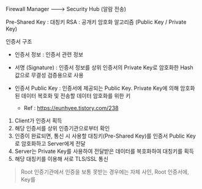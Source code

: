 

Firewall Manager ---> Security Hub (알람 전송)




Pre-Shared Key : 대칭키
RSA : 공개키 암호화 알고리즘 (Public Key / Private Key)




인증서 구조
- 인증서 정보 : 인증서 관련 정보
- 서명 (Signature) : 인증서 정보를 상위 인증서의 Private Key로 암호화한 Hash 값으로 무결성 검증용으로 사용
- 인증서 Public Key : 인증서에 제공되는 Public Key. Private Key에 의해 암호화된 데이터 복호화 및 전송할 데이터 암호화를 위한 키

    * Ref : https://eunhyee.tistory.com/238


1) Client가 인증서 획득
2) 해당 인증서를 상위 인증기관으로부터 확인
3) 인증이 완료되면, 통신 시 사용할 대칭키(Pre-Shared Key)를 인증서 Public Key로 암호화하고 Server에게 전달
4) Server는 Private Key를 사용하여 전달받은 데이터를 복호화하여 대칭키를 획득
5) 해당 대칭키를 이용해 서로 TLS/SSL 통신

> Root 인증기관에서 인증을 보통 못받는 경우에는 자체 사인, Root 인증서에, Key를  